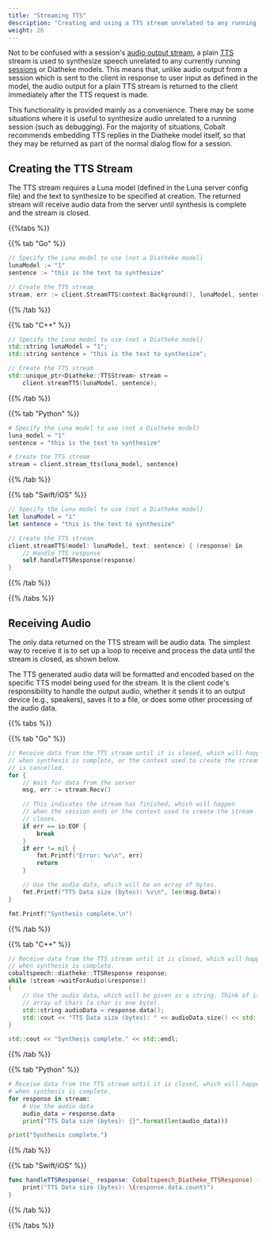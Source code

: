 ```yaml
---
title: "Streaming TTS"
description: "Creating and using a TTS stream unrelated to any running sessions."
weight: 26
---
```



Not to be confused with a session's [audio output stream](../session/audio-output),
a plain [TTS](../../glossary#tts) stream is used to synthesize speech
unrelated to any currently running [sessions](../session) or Diatheke
models. This means that, unlike audio output from a session which is
sent to the client in response to user input as defined in the model,
the audio output for a plain TTS stream is returned to the client
immediately after the TTS request is made.

This functionality is provided mainly as a convenience. There may be
some situations where it is useful to synthesize audio unrelated to a
running session (such as debugging). For the majority of situations,
Cobalt recommends embedding TTS replies in the Diatheke model itself,
so that they may be returned as part of the normal dialog flow for a
session.

## Creating the TTS Stream
The TTS stream requires a Luna model (defined in the Luna server config
file) and the text to synthesize to be specified at creation. The
returned stream will receive audio data from the server until synthesis
is complete and the stream is closed.

{{%tabs %}}

{{% tab "Go" %}}
``` go
// Specify the Luna model to use (not a Diatheke model)
lunaModel := "1"
sentence := "this is the text to synthesize"

// Create the TTS stream
stream, err := client.StreamTTS(context.Background(), lunaModel, sentence)
```
{{% /tab %}}

{{% tab "C++" %}}
``` c++
// Specify the Luna model to use (not a Diatheke model)
std::string lunaModel = "1";
std::string sentence = "this is the text to synthesize";

// Create the TTS stream
std::unique_ptr<Diatheke::TTSStream> stream = 
    client.streamTTS(lunaModel, sentence);
```
{{% /tab %}}

{{% tab "Python" %}}
``` python
# Specify the Luna model to use (not a Diatheke model)
luna_model = "1"
sentence = "this is the text to synthesize"

# Create the TTS stream
stream = client.stream_tts(luna_model, sentence)
```
{{% /tab %}}

{{% tab "Swift/iOS" %}}
``` swift
// Specify the Luna model to use (not a Diatheke model)
let lunaModel = "1"
let sentence = "this is the text to synthesize"

// Create the TTS stream
client.streamTTS(model: lunaModel, text: sentence) { (response) in
    // Handle TTS response
    self.handleTTSResponse(response)
}
```
{{% /tab %}}

{{% /tabs %}}

## Receiving Audio
The only data returned on the TTS stream will be audio data. The simplest
way to receive it is to set up a loop to receive and process the data
until the stream is closed, as shown below.

The TTS generated audio data will be formatted and encoded based on the
specific TTS model being used for the stream. It is the client code's
responsibility to handle the output audio, whether it sends it to an output
device (e.g., speakers), saves it to a file, or does some other processing
of the audio data.

{{% tabs %}}

{{% tab "Go" %}}
``` go
// Receive data from the TTS stream until it is closed, which will happen
// when synthesis is complete, or the context used to create the stream
// is cancelled.
for {
    // Wait for data from the server
    msg, err := stream.Recv()

    // This indicates the stream has finished, which will happen
    // when the session ends or the context used to create the stream
    // closes.
    if err == io.EOF {
        break
    }
    if err != nil {
        fmt.Printf("Error: %v\n", err)
        return
    }

    // Use the audio data, which will be an array of bytes.
    fmt.Printf("TTS Data size (bytes): %v\n", len(msg.Data))
}

fmt.Printf("Synthesis complete.\n")
```
{{% /tab %}}

{{% tab "C++" %}}
``` c++
// Receive data from the TTS stream until it is closed, which will happen
// when synthesis is complete.
cobaltspeech::diatheke::TTSResponse response;
while (stream->waitForAudio(&response))
{
    // Use the audio data, which will be given as a string. Think of it as an
    // array of chars (a char is one byte).
    std::string audioData = response.data();
    std::cout << "TTS Data size (bytes): " << audioData.size() << std::endl;
}

std::cout << "Synthesis complete." << std::endl;
```
{{% /tab %}}

{{% tab "Python" %}}
``` python
# Receive data from the TTS stream until it is closed, which will happen
# when synthesis is complete.
for response in stream:
    # Use the audio data
    audio_data = response.data
    print("TTS Data size (bytes): {}".format(len(audio_data)))

print("Synthesis complete.")
```
{{% /tab %}}

{{% tab "Swift/iOS" %}}
``` swift
func handleTTSResponse(_ response: Cobaltspeech_Diatheke_TTSResponse) {
    print("TTS Data size (bytes): \(response.data.count)")
}
```
{{% /tab %}}

{{% /tabs %}}
